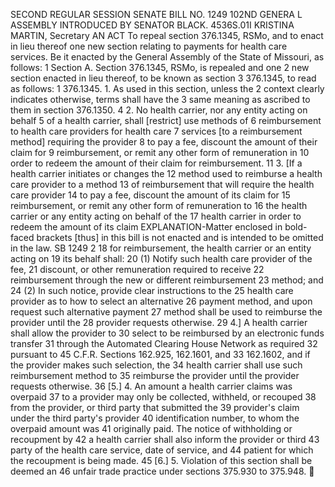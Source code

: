 SECOND REGULAR SESSION
SENATE BILL NO. 1249
102ND GENERA L ASSEMBLY
INTRODUCED BY SENATOR BLACK.
4536S.01I KRISTINA MARTIN, Secretary
AN ACT
To repeal section 376.1345, RSMo, and to enact in lieu thereof one new section relating to
payments for health care services.
Be it enacted by the General Assembly of the State of Missouri, as follows:
1 Section A. Section 376.1345, RSMo, is repealed and one
2 new section enacted in lieu thereof, to be known as section
3 376.1345, to read as follows:
1 376.1345. 1. As used in this section, unless the
2 context clearly indicates otherwise, terms shall have the
3 same meaning as ascribed to them in section 376.1350.
4 2. No health carrier, nor any entity acting on behalf
5 of a health carrier, shall [restrict] use methods of
6 reimbursement to health care providers for health care
7 services [to a reimbursement method] requiring the provider
8 to pay a fee, discount the amount of their claim for
9 reimbursement, or remit any other form of remuneration in
10 order to redeem the amount of their claim for reimbursement.
11 3. [If a health carrier initiates or changes the
12 method used to reimburse a health care provider to a method
13 of reimbursement that will require the health care provider
14 to pay a fee, discount the amount of its claim for
15 reimbursement, or remit any other form of remuneration to
16 the health carrier or any entity acting on behalf of the
17 health carrier in order to redeem the amount of its claim
EXPLANATION-Matter enclosed in bold-faced brackets [thus] in this bill is not enacted
and is intended to be omitted in the law.
SB 1249 2
18 for reimbursement, the health carrier or an entity acting on
19 its behalf shall:
20 (1) Notify such health care provider of the fee,
21 discount, or other remuneration required to receive
22 reimbursement through the new or different reimbursement
23 method; and
24 (2) In such notice, provide clear instructions to the
25 health care provider as to how to select an alternative
26 payment method, and upon request such alternative payment
27 method shall be used to reimburse the provider until the
28 provider requests otherwise.
29 4.] A health carrier shall allow the provider to
30 select to be reimbursed by an electronic funds transfer
31 through the Automated Clearing House Network as required
32 pursuant to 45 C.F.R. Sections 162.925, 162.1601, and
33 162.1602, and if the provider makes such selection, the
34 health carrier shall use such reimbursement method to
35 reimburse the provider until the provider requests otherwise.
36 [5.] 4. An amount a health carrier claims was overpaid
37 to a provider may only be collected, withheld, or recouped
38 from the provider, or third party that submitted the
39 provider's claim under the third party's provider
40 identification number, to whom the overpaid amount was
41 originally paid. The notice of withholding or recoupment by
42 a health carrier shall also inform the provider or third
43 party of the health care service, date of service, and
44 patient for which the recoupment is being made.
45 [6.] 5. Violation of this section shall be deemed an
46 unfair trade practice under sections 375.930 to 375.948.
